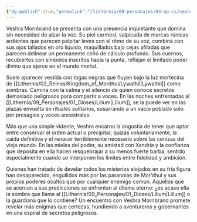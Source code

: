 ```yaml
---
{"dg-publish":true,"permalink":"/lithernia/09-personajes/04-np-cs/veshra-mornbrand/","title":"Veshra Mornbrand","tags":["lithernia","personaje","vidente"]}
---
```


Veshra Mornbrand se presenta con una presencia inquietante que domina sin necesidad de alzar la voz. Su piel carmesí, salpicada de marcas rúnicas ardientes que parecen palpitar leves con el ritmo de su voz, combina con sus ojos tallados en oro líquido, maquillados bajo cejas afiladas que parecen delinear un permanente ceño de cálculo profundo. Sus cuernos, recubiertos con símbolos inscritos hacia la punta, reflejan el limitado poder divino que ejerce en el mundo mortal.

Suele aparecer vestida con togas negras que fluyen bajo la luz mortecina de [[Lithernia/02_Reinos/Kingdom_of_Mordhul/Lywathil\|Lywathil]] como sombras. Camina con la calma y el silencio de quien conoce secretos demasiado peligrosos para compartir a voces. En las noches enfrentadas al [[Lithernia/09_Personajes/01_Dioses/Lilium\|Lilium]], se la puede ver en las plazas envuelta en rituales solitarios, susurrando a un vacío poblado solo por presagios y voces ancestrales.

Más que una simple vidente, Veshra encarna la angustia de tener que optar entre conservar el orden actual o precipitar, quizás voluntariamente, la caída definitiva y el renacer terriblemente necesario sobre las cenizas del viejo mundo. En las mieles del poder, su amistad con Xandria y la confianza que deposita en ella hacen resquebrajar a su menos fuerte barba, sentido especialmente cuando se interponen los límites entre fidelidad y ambición.

Quienes han tratado de develar todos los misterios alojados en su fría figura han desaparecido, engullidos más por las paranoias de Mor’dhul y sus propios poderes ocultos que por cualquier enemigo común. Aquellos que se acercan a sus predicciones se enfrentan al dilema eterno: ¿es acaso ella la sombra que llama al [[Lithernia/09_Personajes/01_Dioses/Lilium\|Lilium]] o la guardiana que lo contiene? Un encuentro con Veshra Mornbrand promete revelar más enigmas que certezas, hundiendo a aventureros y gobernantes en una espiral de secretos peligrosos.